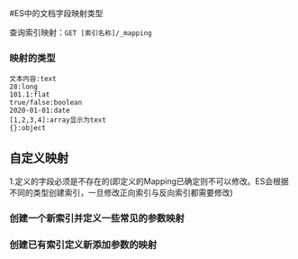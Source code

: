 #ES中的文档字段映射类型

查询索引映射：`GET [索引名称]/_mapping`

### 映射的类型
    文本内容:text
    28:long
    101.1:flat
    true/false:boolean
    2020-01-01:date
    [1,2,3,4]:array显示为text
    {}:object
    
## 自定义映射
1.定义的字段必须是不存在的(即定义的Mapping已确定则不可以修改。ES会根据不同的类型创建索引，一旦修改正向索引与反向索引都需要修改)

   ### 创建一个新索引并定义一些常见的参数映射
   
   ### 创建已有索引定义新添加参数的映射